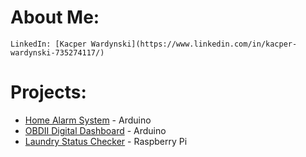 
# About Me:
    LinkedIn: [Kacper Wardynski](https://www.linkedin.com/in/kacper-wardynski-735274117/)


# Projects:
- [Home Alarm System](https://kwardynski.github.io/home-alarm/) - Arduino 
- [OBDII Digital Dashboard](obdii-dashboard.md) - Arduino
- [Laundry Status Checker](laundry-status.md) - Raspberry Pi
